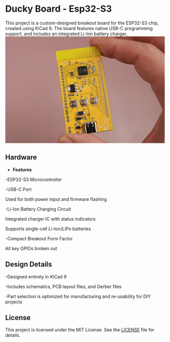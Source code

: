 # Ducky Board - Esp32-S3

This project is a custom-designed breakout board for the ESP32-S3 chip, created using KiCad 9. The board features native USB-C programming support, and includes an integrated Li-Ion battery charger,![Preview](preview.png?raw=true "preview")

## Hardware

- **Features**

-ESP32-S3 Microcontroller

-USB-C Port

  Used for both power input and firmware flashing

-Li-Ion Battery Charging Circuit

  Integrated charger IC with status indicators

  Supports single-cell Li-Ion/LiPo batteries

-Compact Breakout Form Factor

  All key GPIOs broken out




## Design Details

-Designed entirely in KiCad 9

-Includes schematics, PCB layout files, and Gerber files

-Part selection is optimized for manufacturing and re-usability for DIY projects




## License

This project is licensed under the MIT License. See the [LICENSE](LICENSE) file for details.


